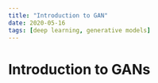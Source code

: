 ```yaml
---
title: "Introduction to GAN"
date: 2020-05-16
tags: [deep learning, generative models]
---
```


# Introduction to GANs

